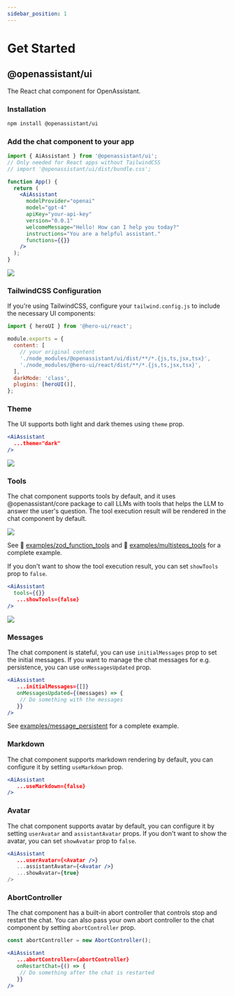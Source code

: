 ```yaml
---
sidebar_position: 1
---
```


# Get Started

## @openassistant/ui

The React chat component for OpenAssistant.

### Installation

```bash
npm install @openassistant/ui
```

### Add the chat component to your app

```jsx
import { AiAssistant } from '@openassistant/ui';
// Only needed for React apps without TailwindCSS
// import '@openassistant/ui/dist/bundle.css';

function App() {
  return (
    <AiAssistant
      modelProvider="openai"
      model="gpt-4"
      apiKey="your-api-key"
      version="0.0.1"
      welcomeMessage="Hello! How can I help you today?"
      instructions="You are a helpful assistant."
      functions={{}}
    />
  );
}
```

<img src="https://openassistant-doc.vercel.app/img/getstart-light.png" width={400} />

### TailwindCSS Configuration

If you're using TailwindCSS, configure your `tailwind.config.js` to include the necessary UI components:

```js
import { heroUI } from '@hero-ui/react';

module.exports = {
  content: [
    // your original content
    './node_modules/@openassistant/ui/dist/**/*.{js,ts,jsx,tsx}',
    './node_modules/@hero-ui/react/dist/**/*.{js,ts,jsx,tsx}',
  ],
  darkMode: 'class',
  plugins: [heroUI()],
};
```

### Theme

The UI supports both light and dark themes using `theme` prop.

```jsx
<AiAssistant
  ...theme="dark"
/>
```

<img src="https://openassistant-doc.vercel.app/img/getstart-dark.png" width={400} />

### Tools

The chat component supports tools by default, and it uses @openassistant/core package to call LLMs with tools that helps the LLM to answer the user's question. The tool execution result will be rendered in the chat component by default.

<img src="https://openassistant-doc.vercel.app/img/getstart-show-tools.png" width={600} />

See 📁 [examples/zod_function_tools](https://github.com/geodaopenjs/openassistant/tree/main/examples/zod_function_tools) and 📁 [examples/multisteps_tools](https://github.com/geodaopenjs/openassistant/tree/main/examples/multisteps_tools) for a complete example.

If you don't want to show the tool execution result, you can set `showTools` prop to `false`.

```jsx
<AiAssistant
  tools={{}}
   ...showTools={false}
/>
```

<img src="https://openassistant-doc.vercel.app/img/getstart-no-show-tools.png" width={600} />

### Messages

The chat component is stateful, you can use `initialMessages` prop to set the initial messages.
If you want to manage the chat messages for e.g. persistence, you can use `onMessagesUpdated` prop.

```jsx
<AiAssistant
   ...initialMessages={[]}
   onMessagesUpdated={(messages) => {
    // Do something with the messages
   }}
/>
```

See [examples/message_persistent](https://github.com/OpenAssistant/openassistant/tree/main/examples/message_persistent) for a complete example.

### Markdown

The chat component supports markdown rendering by default, you can configure it by setting `useMarkdown` prop.

```jsx
<AiAssistant
   ...useMarkdown={false}
/>
```

### Avatar

The chat component supports avatar by default, you can configure it by setting `userAvatar` and `assistantAvatar` props. If you don't want to show the avatar, you can set `showAvatar` prop to `false`.

```jsx
<AiAssistant
   ...userAvatar={<Avatar />}
   ...assistantAvatar={<Avatar />}
   ...showAvatar={true}
/>
```

### AbortController

The chat component has a built-in abort controller that controls stop and restart the chat. You can also pass your own abort controller to the chat component by setting `abortController` prop.

```jsx
const abortController = new AbortController();

<AiAssistant
   ...abortController={abortController}
   onRestartChat={() => {
    // Do something after the chat is restarted
   }}
/>
```
